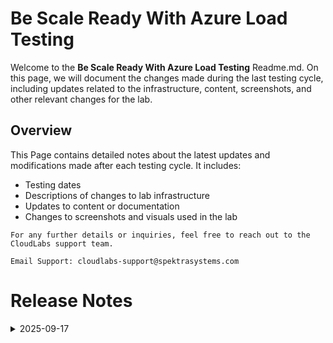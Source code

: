 # Be Scale Ready With Azure Load Testing

Welcome to the **Be Scale Ready With Azure Load Testing** Readme.md. On this page, we will document the changes made during the last testing cycle, including updates related to the infrastructure, content, screenshots, and other relevant changes for the lab.

## Overview

This Page contains detailed notes about the latest updates and modifications made after each testing cycle. It includes:

- Testing dates
- Descriptions of changes to lab infrastructure
- Updates to content or documentation
- Changes to screenshots and visuals used in the lab

`For any further details or inquiries, feel free to reach out to the CloudLabs support team.`

 `Email Support: cloudlabs-support@spektrasystems.com`

# Release Notes

<details>
  <summary>2025-09-17</summary>

## Release Date: 2025-09-17

### Summary of Changes

- The lab has been successfully tested, and the lab content have been reviewed and updated.

## Infrastructure Changes

  Created new template for the lab, updated bicep file and contoso traders yaml file to use front door.
  
## Content Changes

  Getting Started Page: Created mew getting started page to align with the lab.
  
## Screenshot Updates

- Replaced and updated lab guide screenshots that were previously unclear as per latest UI changes.

## Testing Notes

- **Testing Date**: 2025-09-17

### Testing Scope 

Performed end to end lab testing and updated lab guide for better clarity.

---
</details>

